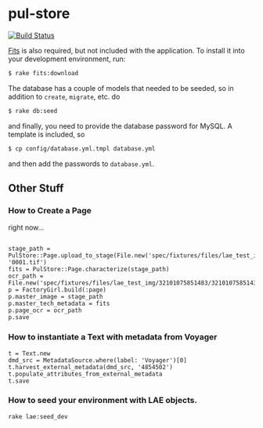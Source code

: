 pul-store
=========

[![Build Status](https://travis-ci.org/pulibrary/pul-store.png?branch=development)](https://travis-ci.org/pulibrary/pul-store)

[Fits](https://github.com/harvard-lts/fits) is also required, but not included with the application. To install it into your development environment, run:

```bash
$ rake fits:download
```

The database has a couple of models that needed to be seeded, so in addition to `create`, `migrate`, etc. do

```bash
$ rake db:seed
```

and finally, you need to provide the database password for MySQL. A template is included, so

```bash
$ cp config/database.yml.tmpl database.yml
```

and then add the passwords to `database.yml`.


## Other Stuff



### How to Create a Page

right now...

```

stage_path = PulStore::Page.upload_to_stage(File.new('spec/fixtures/files/lae_test_img/32101075851483/32101075851434/0001.tif'), '0001.tif')
fits = PulStore::Page.characterize(stage_path)
ocr_path = File.new('spec/fixtures/files/lae_test_img/32101075851483/32101075851434/0001.xml')
p = FactoryGirl.build(:page)
p.master_image = stage_path
p.master_tech_metadata = fits
p.page_ocr = ocr_path
p.save
```

### How to instantiate a Text with metadata from Voyager

```
t = Text.new
dmd_src = MetadataSource.where(label: 'Voyager')[0]
t.harvest_external_metadata(dmd_src, '4854502')
t.populate_attributes_from_external_metadata
t.save
```

### How to seed your environment with LAE objects.
```
rake lae:seed_dev
```
